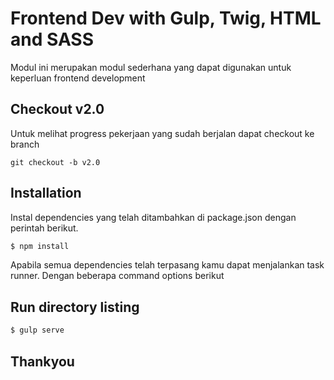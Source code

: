 # Frontend Dev with Gulp, Twig, HTML and SASS

Modul ini merupakan modul sederhana yang dapat digunakan untuk keperluan frontend development

## Checkout v2.0

Untuk melihat progress pekerjaan yang sudah berjalan dapat checkout ke branch 

```
git checkout -b v2.0
```

## Installation

Instal dependencies yang telah ditambahkan di package.json dengan perintah berikut.

```bash
$ npm install
```
Apabila semua dependencies telah terpasang kamu dapat menjalankan task runner. Dengan beberapa
command options berikut

## Run directory listing

```bash
$ gulp serve
```

## Thankyou
